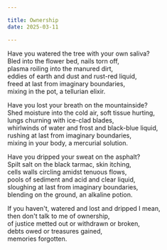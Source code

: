 ```yaml
---

title: Ownership
date: 2025-03-11

---
```


Have you watered the tree with your own saliva?</br>
Bled into the flower bed, nails torn off,</br>
plasma roiling into the manured dirt,</br>
eddies of earth and dust and rust-red liquid,</br>
freed at last from imaginary boundaries,</br>
mixing in the pot, a tellurian elixir.</br>

Have you lost your breath on the mountainside?</br>
Shed moisture into the cold air, soft tissue hurting,</br>
lungs churning with ice-clad blades,</br>
whirlwinds of water and frost and black-blue liquid,</br>
rushing at last from imaginary boundaries,</br>
mixing in your body, a mercurial solution.</br>

Have you dripped your sweat on the asphalt?</br>
Spilt salt on the black tarmac, skin itching,</br>
cells walls circling amidst tenuous flows,</br>
pools of sediment and acid and clear liquid,</br>
sloughing at last from imaginary boundaries,</br>
blending on the ground, an alkaline potion.</br>

If you haven't, watered and lost and dripped I mean,</br>
then don't talk to me of ownership,</br>
of justice metted out or withdrawn or broken,</br>
debts owed or treasures gained,</br>
memories forgotten.</br>